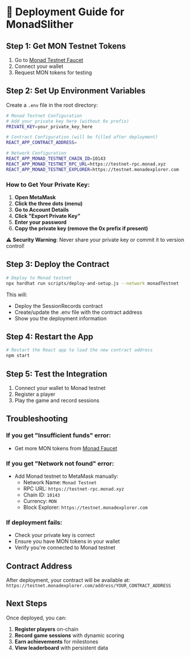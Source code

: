 # 🚀 Deployment Guide for MonadSlither

## **Step 1: Get MON Testnet Tokens**

1. Go to [Monad Testnet Faucet](https://faucet.monad.xyz)
2. Connect your wallet
3. Request MON tokens for testing

## **Step 2: Set Up Environment Variables**

Create a `.env` file in the root directory:

```bash
# Monad Testnet Configuration
# Add your private key here (without 0x prefix)
PRIVATE_KEY=your_private_key_here

# Contract Configuration (will be filled after deployment)
REACT_APP_CONTRACT_ADDRESS=

# Network Configuration
REACT_APP_MONAD_TESTNET_CHAIN_ID=10143
REACT_APP_MONAD_TESTNET_RPC_URL=https://testnet-rpc.monad.xyz
REACT_APP_MONAD_TESTNET_EXPLORER=https://testnet.monadexplorer.com
```

### **How to Get Your Private Key:**

1. **Open MetaMask**
2. **Click the three dots (menu)**
3. **Go to Account Details**
4. **Click "Export Private Key"**
5. **Enter your password**
6. **Copy the private key (remove the 0x prefix if present)**

⚠️ **Security Warning**: Never share your private key or commit it to version control!

## **Step 3: Deploy the Contract**

```bash
# Deploy to Monad testnet
npx hardhat run scripts/deploy-and-setup.js --network monadTestnet
```

This will:
- Deploy the SessionRecords contract
- Create/update the .env file with the contract address
- Show you the deployment information

## **Step 4: Restart the App**

```bash
# Restart the React app to load the new contract address
npm start
```

## **Step 5: Test the Integration**

1. Connect your wallet to Monad testnet
2. Register a player
3. Play the game and record sessions

## **Troubleshooting**

### **If you get "Insufficient funds" error:**
- Get more MON tokens from [Monad Faucet](https://faucet.monad.xyz)

### **If you get "Network not found" error:**
- Add Monad testnet to MetaMask manually:
  - Network Name: `Monad Testnet`
  - RPC URL: `https://testnet-rpc.monad.xyz`
  - Chain ID: `10143`
  - Currency: `MON`
  - Block Explorer: `https://testnet.monadexplorer.com`

### **If deployment fails:**
- Check your private key is correct
- Ensure you have MON tokens in your wallet
- Verify you're connected to Monad testnet

## **Contract Address**

After deployment, your contract will be available at:
`https://testnet.monadexplorer.com/address/YOUR_CONTRACT_ADDRESS`

## **Next Steps**

Once deployed, you can:
1. **Register players** on-chain
2. **Record game sessions** with dynamic scoring
3. **Earn achievements** for milestones
4. **View leaderboard** with persistent data 
